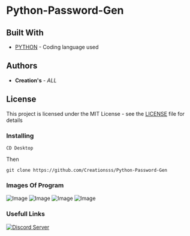 # Python-Password-Gen

## Built With

* [PYTHON](https://www.python.org/) - Coding language used

## Authors

* **Creation's** - *ALL*

## License

This project is licensed under the MIT License - see the [LICENSE](LICENSE) file for details

### Installing

```
CD Desktop
```

Then

```
git clone https://github.com/Creationsss/Python-Password-Gen
```
### Images Of Program

![Image](https://i.imgur.com/19U8ZWy.png)
![Image](https://i.imgur.com/r7Q8DhG.png)
![Image](https://i.imgur.com/2a8ZcAW.png)
![Image](https://i.imgur.com/wLgGGS6.png)

### Usefull Links
[![Discord Server](https://discordapp.com/api/guilds/767528242465996840/widget.png?style=banner2)](https://discord.gg/kZkExZC)
